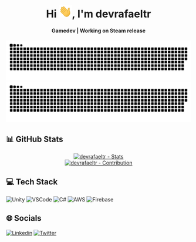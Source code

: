<div align="center">
  <h1 align="center">Hi <img width="35" src="https://github.com/devrafaeltr/devrafaeltr/blob/main/resources/img/waving.gif">, I'm devrafaeltr</h1>
  <h4 align="center">Gamedev | Working on Steam release</h4>
</div>

![Github Snake - Dark](https://raw.githubusercontent.com/devrafaeltr/devrafaeltr/output/github-contribution-grid-snake-dark.svg#gh-dark-mode-only)![Github Snake - White](https://raw.githubusercontent.com/devrafaeltr/devrafaeltr/output/github-contribution-grid-snake.svg#gh-light-mode-only)  


## 📊 GitHub Stats
<div>
    <p align="center">
      <p align="center">
          <a href="https://github.com/devrafaeltr/">
          <img width="40%" height="200" src="https://github-readme-stats.vercel.app/api?username=devrafaeltr&show_icons=true&count_private=true&include_all_commits=true&theme=gruvbox&hide_border=true" alt="devrafaeltr - Stats"/> </br>
          <img width="40%" height="200" src="https://github-readme-streak-stats.herokuapp.com/?user=devrafaeltr&theme=gruvbox&hide_border=true" alt="devrafaeltr - Contribution"/>
          </a>
      </p>
</div>

## 💻 Tech Stack

<div>
    <p align="left">
      <img align="center" href="https://unity.com/"
         src="https://img.shields.io/badge/Unity-gray?style=for-the-badge&logo=unity"
         alt="Unity" height="30"/>
      <img align="center" href="https://code.visualstudio.com/"
         src="https://img.shields.io/badge/VSCode-blue?style=for-the-badge&logo=visualstudio"
         alt="VSCode" height="30"/>
      <img align="center" href="https://docs.microsoft.com/en-us/dotnet/csharp/"
         src="https://img.shields.io/badge/c%23-%23239120.svg?style=for-the-badge&logo=c-sharp&logoColor=white"
         alt="C#" height="30"/>
       <img align="center" href="https://aws.amazon.com/"
         src="https://img.shields.io/badge/AWS-%23FF9900.svg?style=for-the-badge&logo=amazon-aws&logoColor=white"
         alt="AWS" height="30"/>
       <img align="center" href="https://firebase.google.com/"
         src="https://img.shields.io/badge/firebase-%23039BE5.svg?style=for-the-badge&logo=firebase"
         alt="Firebase" height="30"/>
    </p>
</div>

## 🌐 Socials
<div>
    <p align="left">
      <a href="https://www.linkedin.com/in/devrafaelribeiro/" target="blank"><img align="center"
         src="https://img.shields.io/badge/LinkedIn-%230077B5.svg?logo=linkedin&logoColor=white"
         alt="Linkedin" height="30"/></a>
      <a href="https://twitter.com/_rafaeltr" target="blank"><img align="center"
         src="https://img.shields.io/badge/Twitter-%231DA1F2.svg?logo=Twitter&logoColor=white"
         alt="Twitter" height="30"/></a>
    </p>
</div>
